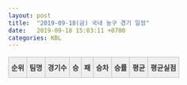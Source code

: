 ```yaml
---
layout: post
title:  "2019-09-18(금) 국내 농구 경기 일정"
date:   2019-09-18 15:03:11 +0700
categories: KBL
---
```

<style type="text/css"> .tg {border-collapse:collapse;border-spacing:0;border-color:#ccc;} .tg td{font-family:Arial, sans-serif;font-size:14px;padding:10px 5px;border-style:solid;border-width:1px;overflow:hidden;word-break:normal;border-color:#ccc;color:#333;background-color:#fff;} .tg th{font-family:Arial, sans-serif;font-size:14px;font-weight:normal;padding:10px 5px;border-style:solid;border-width:1px;overflow:hidden;word-break:normal;border-color:#ccc;color:#333;background-color:#f0f0f0;} .tg .tg-jvag{background-color:#ffffff;color:#000000;border-color:#c0c0c0;text-align:center;vertical-align:middle} .tg .tg-wman{border-color:#c0c0c0;text-align:center;vertical-align:middle} .tg .tg-d14o{font-weight:bold;background-color:#efefef;border-color:#c0c0c0;text-align:center;vertical-align:middle} .tg .tg-qn23{color:#000000;border-color:#c0c0c0;text-align:center;vertical-align:middle} .tg .tg-50j8{background-color:#ffffff;border-color:#c0c0c0;text-align:center;vertical-align:middle} .tg .tg-fzdr{border-color:#c0c0c0;text-align:center;vertical-align:top} .tg .tg-hnyg{background-color:#ffffff;color:#000000;border-color:#c0c0c0;text-align:center;vertical-align:top} </style>
<table class="tg">
  <tr>
    <th class="tg-d14o">순위</th>
    <th class="tg-d14o">팀명</th>
    <th class="tg-d14o">경기수</th>
    <th class="tg-d14o">승</th>
    <th class="tg-d14o">패</th>
    <th class="tg-d14o">승차</th>
    <th class="tg-d14o">승률</th>
    <th class="tg-d14o">평균</th>
    <th class="tg-d14o">평균실점</th>
  </tr>
</table> 
